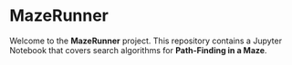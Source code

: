 # MazeRunner
Welcome to the **MazeRunner** project. This repository contains a Jupyter Notebook that covers search algorithms for **Path-Finding in a Maze**.
